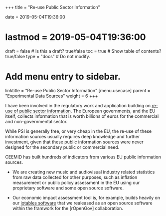 +++
title = "Re-use Public Sector Information"

date = 2019-05-04T19:36:00
# lastmod = 2019-05-04T19:36:00

draft = false  # Is this a draft? true/false
toc = true  # Show table of contents? true/false
type = "docs"  # Do not modify.

# Add menu entry to sidebar.
linktitle = "Re-use Public Sector Information"
[menu.usecase]
  parent = "Experimental Data Sources"
  weight = 6
+++

I have been involved in the regulatory work and application building on [re-use of public sector information](https://ec.europa.eu/digital-single-market/en/european-legislation-reuse-public-sector-information).  The European governments, and the EU itself, collects information that is worth billions of euros for the commercial and non-governmental sector.

While PSI is generally free, or very cheap in the EU, the re-use of these information sources usually requires deep knowledge and further investment, given that these public information sources were never designed for the secondary public or commercial need.

CEEMID has built hundreds of indicators from various EU public information sources.  

* We are creating new music and audiovisual industry related statistics from raw data collected for other purposes, such as inflation measurement or public policy assessment in the EU using our proprietary software and some open source software. 

* Our economic impact assessment tool is, for example, builds heavily on our [iotables software](http://iotables.ceemid.eu/) that we realeased as an open source software within the framwork for the [rOpenGov] collaboration.


